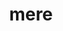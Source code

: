 ---
layout: project
title: "mere"
description: "2017 Congressional App Challenge winner"
link: "https://hellomere.com"
image-url: "http://hellomere.com/uploads/1/3/9/3/13937089/background-images/1402241652.jpg"
---